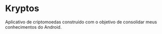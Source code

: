 # Kryptos
Aplicativo de criptomoedas construído com o objetivo de consolidar meus conhecimentos do Android.
